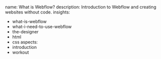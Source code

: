 name: What is Webflow?
description: Introduction to Webflow and creating websites without code.
insights:
  - what-is-webflow
  - what-i-need-to-use-webflow
  - the-designer
  - html
  - css
aspects:
  - introduction
  - workout
